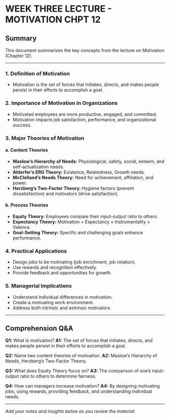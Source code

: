 # WEEK THREE LECTURE - MOTIVATION CHPT 12

## Summary

This document summarizes the key concepts from the lecture on Motivation (Chapter 12).

---

### 1. Definition of Motivation
- Motivation is the set of forces that initiates, directs, and makes people persist in their efforts to accomplish a goal.

### 2. Importance of Motivation in Organizations
- Motivated employees are more productive, engaged, and committed.
- Motivation impacts job satisfaction, performance, and organizational success.

### 3. Major Theories of Motivation

#### a. Content Theories
- **Maslow’s Hierarchy of Needs:** Physiological, safety, social, esteem, and self-actualization needs.
- **Alderfer’s ERG Theory:** Existence, Relatedness, Growth needs.
- **McClelland’s Needs Theory:** Need for achievement, affiliation, and power.
- **Herzberg’s Two-Factor Theory:** Hygiene factors (prevent dissatisfaction) and motivators (drive satisfaction).

#### b. Process Theories
- **Equity Theory:** Employees compare their input-output ratio to others.
- **Expectancy Theory:** Motivation = Expectancy × Instrumentality × Valence.
- **Goal-Setting Theory:** Specific and challenging goals enhance performance.

### 4. Practical Applications
- Design jobs to be motivating (job enrichment, job rotation).
- Use rewards and recognition effectively.
- Provide feedback and opportunities for growth.

### 5. Managerial Implications
- Understand individual differences in motivation.
- Create a motivating work environment.
- Address both intrinsic and extrinsic motivators.

---

## Comprehension Q&A

**Q1:** What is motivation?
**A1:** The set of forces that initiates, directs, and makes people persist in their efforts to accomplish a goal.

**Q2:** Name two content theories of motivation.
**A2:** Maslow’s Hierarchy of Needs, Herzberg’s Two-Factor Theory.

**Q3:** What does Equity Theory focus on?
**A3:** The comparison of one’s input-output ratio to others to determine fairness.

**Q4:** How can managers increase motivation?
**A4:** By designing motivating jobs, using rewards, providing feedback, and understanding individual needs.

---

*Add your notes and insights below as you review the material.*
